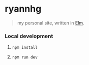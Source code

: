 # ryannhg
> my personal site, written in [Elm](https://www.elm-lang.org).

### Local development

1. `npm install`

1. `npm run dev`

